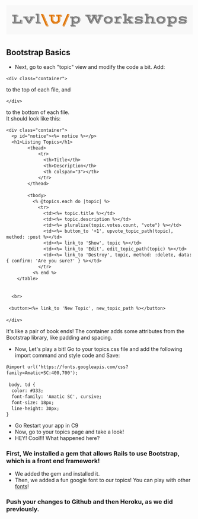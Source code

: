 ![logo](https://github.com/AlliVaughn/lvlup_curriculum/raw/master/images/logo.png)
=================================

## Bootstrap Basics
* Next, go to each "topic" view and modify the code a bit.  Add:
```
<div class="container">
```
to the top of each file,  and 
```
</div>
```
to the bottom of each file.  
It should look like this: 
```
<div class="container">
  <p id="notice"><%= notice %></p>
  <h1>Listing Topics</h1>
        <thead>
            <tr>
              <th>Title</th>
              <th>Description</th>
              <th colspan="3"></th>
            </tr>
        </thead>

        <tbody>
          <% @topics.each do |topic| %>
            <tr>
              <td><%= topic.title %></td>
              <td><%= topic.description %></td>
              <td><%= pluralize(topic.votes.count, "vote") %></td>
              <td><%= button_to '+1', upvote_topic_path(topic), method: :post %></td>
              <td><%= link_to 'Show', topic %></td>
              <td><%= link_to 'Edit', edit_topic_path(topic) %></td>
              <td><%= link_to 'Destroy', topic, method: :delete, data: { confirm: 'Are you sure?' } %></td>
            </tr>
          <% end %>
    </table>


  <br>

 <button><%= link_to 'New Topic', new_topic_path %></button>

</div>
```
It's like a pair of book ends!
The container adds some attributes from the Bootstrap library, like padding and spacing. 


* Now, Let's play a bit! Go to your topics.css file and add the following import command and style code and Save:  
```
@import url('https://fonts.googleapis.com/css?family=Amatic+SC:400,700');
 
 body, td {
  color: #333;
  font-family: 'Amatic SC', cursive;
  font-size: 18px;
  line-height: 30px;
}
```
* Go Restart your app in C9
* Now, go to your topics page and take a look!  
* HEY! Cool!!! What happened here?  

### First, We installed a gem that allows Rails to use Bootstrap, which is a front end framework! 
* We added the gem and installed it. 
* Then, we added a fun google font to our topics! You can play with other [fonts](https://www.google.com/fonts#)!

### Push your changes to Github and then Heroku, as we did previously. 
